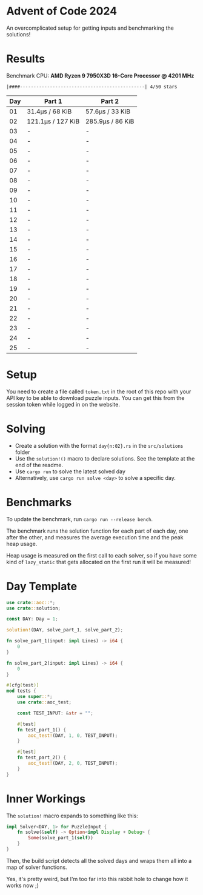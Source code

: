 # Advent of Code 2024

An overcomplicated setup for getting inputs and benchmarking the solutions!

# Results

<!---BENCH_START--->

Benchmark CPU: **AMD Ryzen 9 7950X3D 16-Core Processor @ 4201 MHz**

`|####----------------------------------------------| 4/50 stars`

| Day | Part 1            | Part 2           |
|-----|-------------------|------------------|
| 01  | 31.4µs / 68 KiB   | 57.6µs / 33 KiB  |
| 02  | 121.1µs / 127 KiB | 285.9µs / 86 KiB |
| 03  | -                 | -                |
| 04  | -                 | -                |
| 05  | -                 | -                |
| 06  | -                 | -                |
| 07  | -                 | -                |
| 08  | -                 | -                |
| 09  | -                 | -                |
| 10  | -                 | -                |
| 11  | -                 | -                |
| 12  | -                 | -                |
| 13  | -                 | -                |
| 14  | -                 | -                |
| 15  | -                 | -                |
| 16  | -                 | -                |
| 17  | -                 | -                |
| 18  | -                 | -                |
| 19  | -                 | -                |
| 20  | -                 | -                |
| 21  | -                 | -                |
| 22  | -                 | -                |
| 23  | -                 | -                |
| 24  | -                 | -                |
| 25  | -                 | -                |

<!---BENCH_END--->

# Setup

You need to create a file called `token.txt` in the root of this repo with your API key to be able to download
puzzle inputs. You can get this from the session token while logged in on the website.

# Solving

- Create a solution with the format `day{n:02}.rs` in the `src/solutions` folder
- Use the `solution!()` macro to declare solutions. See the template at the end of the readme.
- Use `cargo run` to solve the latest solved day
- Alternatively, use `cargo run solve <day>` to solve a specific day.

# Benchmarks

To update the benchmark, run `cargo run --release bench`.

The benchmark runs the solution function for each part of each day, one after the other, and measures the average
execution time and the peak heap usage.

Heap usage is measured on the first call to each solver, so if you have some kind of `lazy_static` that gets allocated
on the first run it will be measured!

# Day Template

```rust
use crate::aoc::*;
use crate::solution;

const DAY: Day = 1;

solution!(DAY, solve_part_1, solve_part_2);

fn solve_part_1(input: impl Lines) -> i64 {
    0
}

fn solve_part_2(input: impl Lines) -> i64 {
    0
}

#[cfg(test)]
mod tests {
    use super::*;
    use crate::aoc_test;

    const TEST_INPUT: &str = "";

    #[test]
    fn test_part_1() {
        aoc_test!(DAY, 1, 0, TEST_INPUT);
    }

    #[test]
    fn test_part_2() {
        aoc_test!(DAY, 2, 0, TEST_INPUT);
    }
}

```

# Inner Workings

The `solution!` macro expands to something like this:

```rust
impl Solver<DAY, 1> for PuzzleInput {
    fn solve(&self) -> Option<impl Display + Debug> {
        Some(solve_part_1(self))
    }
}
```

Then, the build script detects all the solved days and wraps them all into a map of solver functions.

Yes, it's pretty weird, but I'm too far into this rabbit hole to change how it works now ;)
